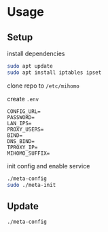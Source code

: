 # Usage

## Setup

install dependencies

```bash
sudo apt update
sudo apt install iptables ipset
```

clone repo to `/etc/mihomo`

create `.env`

```
CONFIG_URL=
PASSWORD=
LAN_IPS=
PROXY_USERS=
BIND=
DNS_BIND=
TPROXY_IP=
MIHOMO_SUFFIX=
```

init config and enable service

```bash
./meta-config
sudo ./meta-init
```

## Update

```bash
./meta-config
```
